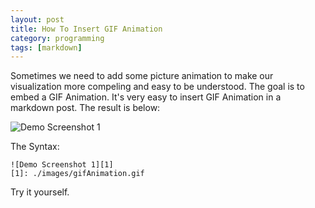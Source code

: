 ```yaml
---
layout: post
title: How To Insert GIF Animation
category: programming
tags: [markdown]
---
```


Sometimes we need to add some picture animation to make our visualization more compeling and easy to be understood. The goal is to embed a GIF Animation.
It's very easy to insert GIF Animation in a markdown post.
The result is below:

![Demo Screenshot 1][1]

The Syntax:

```
![Demo Screenshot 1][1]
[1]: ./images/gifAnimation.gif

```

Try it yourself.

[1]: ./images/gifAnimation.gif

